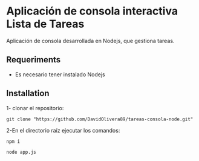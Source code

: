 # Aplicación de consola interactiva Lista de Tareas

Aplicación de consola desarrollada en Nodejs, que gestiona tareas.

## Requeriments

* Es necesario tener instalado Nodejs

## Installation

1- clonar el repositorio:

```
git clone "https://github.com/DavidOlivera89/tareas-consola-node.git"
```

2-En el directorio raíz ejecutar los comandos:

```
npm i
```

```
node app.js
```


 

